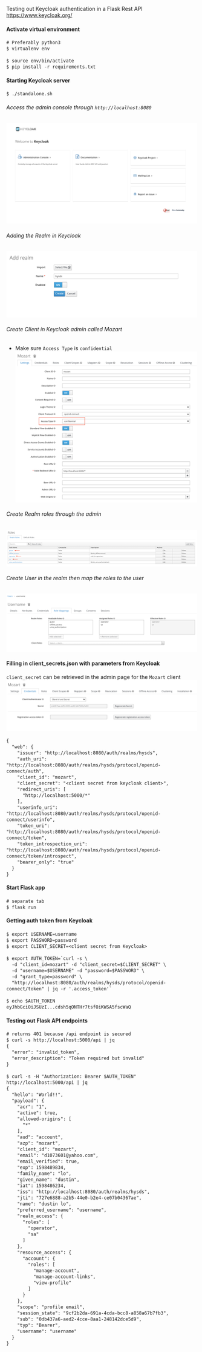 Testing out Keycloak authentication in a Flask Rest API
https://www.keycloak.org/

#### Activate virtual environment
```
# Preferably python3
$ virtualenv env

$ source env/bin/activate
$ pip install -r requirements.txt
```

#### Starting Keycloak server
```
$ ./standalone.sh
```

###### Access the admin console through `http://localhost:8080`
![Admin console](./img/admin_console.png)

###### Adding the Realm in Keycloak
![Add realm](./img/add_realm.png)

###### Create Client in Keycloak admin called Mozart
- Make sure `Access Type` is `confidential`
![Create Client](./img/mozart_access_type.png)

###### Create Realm roles through the admin
![Create Role](./img/roles.png)

###### Create User in the realm then map the roles to the user
![Map roles to user](./img/role_mappings.png)

#### Filling in client_secrets.json with parameters from Keycloak
`client_secret` can be retrieved in the admin page for the `Mozart` client
![Mozart client secret](./img/client_secret.png)
```
{
  "web": {
    "issuer": "http://localhost:8080/auth/realms/hysds",
    "auth_uri": "http://localhost:8080/auth/realms/hysds/protocol/openid-connect/auth",
    "client_id": "mozart",
    "client_secret": "<client secret from keycloak client>",
    "redirect_uris": [
      "http://localhost:5000/*"
    ],
    "userinfo_uri": "http://localhost:8080/auth/realms/hysds/protocol/openid-connect/userinfo",
    "token_uri": "http://localhost:8080/auth/realms/hysds/protocol/openid-connect/token",
    "token_introspection_uri": "http://localhost:8080/auth/realms/hysds/protocol/openid-connect/token/introspect",
    "bearer_only": "true"
  }
}
```

#### Start Flask app
```
# separate tab
$ flask run
```

#### Getting auth token from Keycloak
```
$ export USERNAME=username
$ export PASSWORD=password
$ export CLIENT_SECRET=<client secret from Keycloak>

$ export AUTH_TOKEN=`curl -s \
  -d "client_id=mozart" -d "client_secret=$CLIENT_SECRET" \
  -d "username=$USERNAME" -d "password=$PASSWORD" \
  -d "grant_type=password" \
  "http://localhost:8080/auth/realms/hysds/protocol/openid-connect/token" | jq -r '.access_token'`

$ echo $AUTH_TOKEN
eyJhbGciOiJSUzI...cdsh5qONTHr7tsfOiKWSA5fscWaQ
```

#### Testing out Flask API endpoints
```
# returns 401 because /api endpoint is secured
$ curl -s http://localhost:5000/api | jq
{
  "error": "invalid_token",
  "error_description": "Token required but invalid"
}

$ curl -s -H "Authorization: Bearer $AUTH_TOKEN" http://localhost:5000/api | jq
{
  "hello": "World!!",
  "payload": {
    "acr": "1",
    "active": true,
    "allowed-origins": [
      "*"
    ],
    "aud": "account",
    "azp": "mozart",
    "client_id": "mozart",
    "email": "d1073601@yahoo.com",
    "email_verified": true,
    "exp": 1598489834,
    "family_name": "lo",
    "given_name": "dustin",
    "iat": 1598486234,
    "iss": "http://localhost:8080/auth/realms/hysds",
    "jti": "727e6888-a2b5-44e0-b2e4-ce07b04367ae",
    "name": "dustin lo",
    "preferred_username": "username",
    "realm_access": {
      "roles": [
        "operator",
        "sa"
      ]
    },
    "resource_access": {
      "account": {
        "roles": [
          "manage-account",
          "manage-account-links",
          "view-profile"
        ]
      }
    },
    "scope": "profile email",
    "session_state": "9cf2b2da-691a-4cda-bcc8-a858a67b7fb3",
    "sub": "0db437a6-aed2-4cce-8aa1-248142dce5d9",
    "typ": "Bearer",
    "username": "username"
  }
}
```
